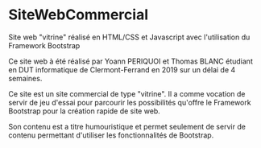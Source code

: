# SiteWebCommercial
Site web "vitrine" réalisé en HTML/CSS et Javascript avec l'utilisation du Framework Bootstrap

Ce site web à été réalisé par Yoann PERIQUOI et Thomas BLANC étudiant en DUT informatique de Clermont-Ferrand en 2019 sur un délai de 4 semaines.

Ce site est un site commercial de type "vitrine". Il a comme vocation de servir de jeu d'essai pour parcourir les possibilités
qu'offre le Framework Bootstrap pour la création rapide de site web.

Son contenu est a titre humouristique et permet seulement de servir de contenu permettant d'utiliser les fonctionnalités de Bootstrap.
